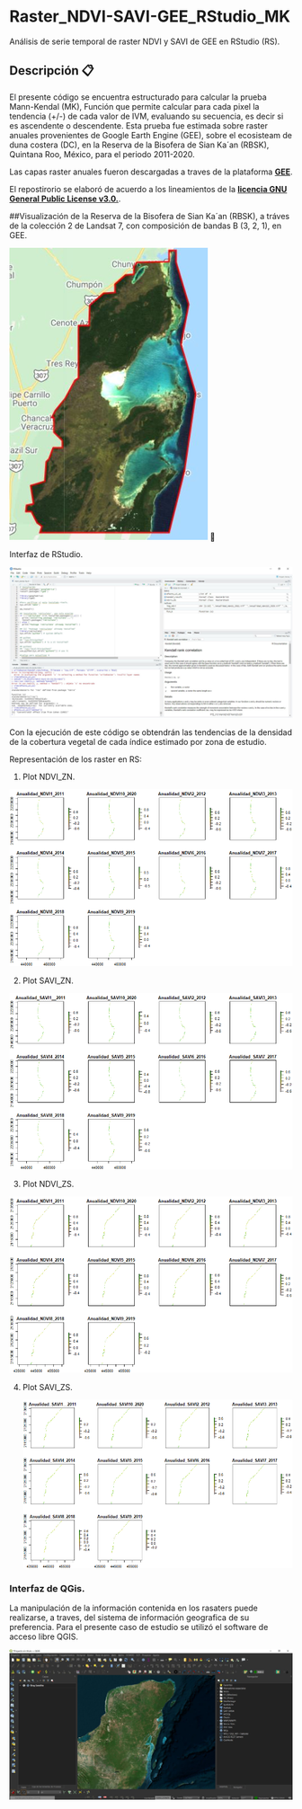 # Raster_NDVI-SAVI-GEE_RStudio_MK
Análisis de serie temporal de raster NDVI y SAVI de GEE en RStudio (RS).

## Descripción 📋
El presente código se encuentra estructurado para calcular la prueba Mann-Kendal (MK), Función que permite calcular para cada pixel la tendencia (+/-) de cada valor de IVM, evaluando su secuencia, es decir si es ascendente o descendente. Esta prueba fue estimada sobre raster anuales provenientes de Google Earth Engine (GEE), sobre el ecosisteam de duna costera (DC), en la Reserva de la Bisofera de Sian Ka´an (RBSK), Quintana Roo, México, para el periodo 2011-2020. 

Las capas raster anuales fueron descargadas a traves de la plataforma [**GEE**](https://developers.google.com/earth-engine/guides/getstarted?hl=en).

El repostirorio se elaboró de acuerdo a los lineamientos de la [**licencia GNU General Public License v3.0.**](https://choosealicense.com/licenses/gpl-3.0/).

##Visualización de la Reserva de la Bisofera de Sian Ka´an (RBSK), a tráves de la colección 2 de Landsat 7, con composición de bandas B (3, 2, 1), en GEE.

![alt text](https://github.com/demostenesmx/NDVI-SAVI_DCA/blob/main/C02_B_3_2_1_RBSK.JPG) 📖

Interfaz de RStudio.

![alt text](https://github.com/demostenesmx/Raster_NDVI-SAVI-GEE_RStudio_MK/blob/main/Interfaz_RStudio.JPG)


Con la ejecución de este código se obtendrán las tendencias de la densidad de la cobertura vegetal de cada índice estimado por zona de estudio.

Representación de los raster en RS:

1. Plot NDVI_ZN.

 ![alt text](https://github.com/demostenesmx/Raster_NDVI-SAVI-GEE_RStudio_MK/blob/main/Anua_NDVI_ZN.png)

2. Plot SAVI_ZN.
 
 ![alt text](https://github.com/demostenesmx/Raster_NDVI-SAVI-GEE_RStudio_MK/blob/main/SAVI_ZN_RS.png)

3. Plot NDVI_ZS.

  ![alt text](https://github.com/demostenesmx/Raster_NDVI-SAVI-GEE_RStudio_MK/blob/main/Rplot.png)

4. Plot SAVI_ZS.

   ![alt text](https://github.com/demostenesmx/Raster_NDVI-SAVI-GEE_RStudio_MK/blob/main/SAVI_ZS.png)

### Interfaz de QGis. 

La manipulación de la información contenida en los rasaters puede realizarse, a traves, del sistema de información geografica de su preferencia. Para el presente caso de estudio se utilizó el software de acceso libre QGIS.

![alt text](https://github.com/demostenesmx/NDVI-SAVI_DCA/blob/main/QGis.JPG)
